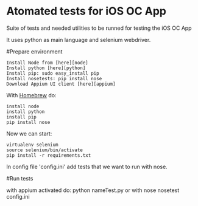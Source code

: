 # Atomated tests for iOS OC App

Suite of tests and needed utilities to be runned for testing the iOS OC App

It uses python as main language and selenium webdriver.


#Prepare environment
```
Install Node from [here][node]
Install python [here][python]
Install pip: sudo easy_install pip
Install nosetests: pip install nose
Download Appium UI client [here][appium] 
```


With [Homebrew][homebrew] do:
```
install node
install python
install pip
pip install nose

```
[node]: https://nodejs.org/
[python]: https://www.python.org/downloads/
[appium]: http://appium.io/
[homebrew]: http://brew.sh/


Now we can start:
```
virtualenv selenium
source selenium/bin/activate
pip install -r requirements.txt
```


In config file 'config.ini' add tests that we want to run with nose.

#Run tests

with appium activated do:
python nameTest.py
or with nose
nosetest config.ini


